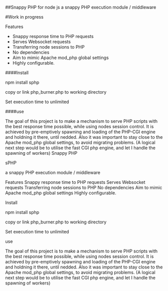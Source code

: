 ##Snappy PHP for node js
a snappy PHP execution module / middleware 

#Work in progress


Features
* Snappy response time to PHP requests
* Serves Websocket requests
* Transferring node sessions to PHP 
* No dependencies
* Aim to mimic Apache mod_php global settings
* Highly configurable.


####Install

npm install sphp

copy or link php_burner.php to working directory

Set execution time to unlimited

####use



The goal of this project is to make a mechanism to serve PHP scripts with the best response time possible, while using nodes session control. 
It is achieved by pre-emptively spawning and loading of the PHP-CGI engine and holdning it there, until nedded.
Also it was important to stay close to the Apache mod_php global settings, to avoid migrating problems.
(A logical next step would be to utilise the fast CGI php engine, and let I handle the spawning of workers)
Snappy PHP

sPHP

a snappy PHP execution module / middleware 

Features
Snappy response time to PHP requests
Serves Websocket requests
Transferring node sessions to PHP 
No dependencies
Aim to mimic Apache mod_php global settings
Highly configurable.


Install

npm install sphp

copy or link php_burner.php to working directory

Set execution time to unlimited

use



The goal of this project is to make a mechanism to serve PHP scripts with the best response time possible, while using nodes session control. 
It is achieved by pre-emptively spawning and loading of the PHP-CGI engine and holdning it there, until nedded.
Also it was important to stay close to the Apache mod_php global settings, to avoid migrating problems.
(A logical next step would be to utilise the fast CGI php engine, and let I handle the spawning of workers)

